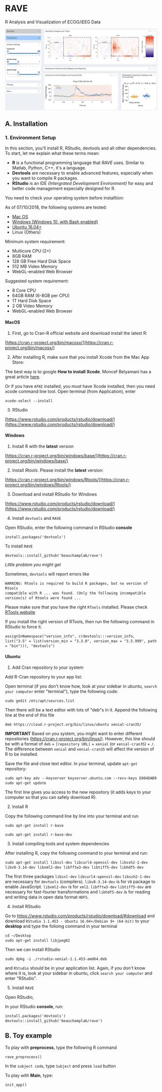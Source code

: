 # RAVE
R Analysis and Visualization of ECOG/iEEG Data

![RAVE Module - Condition Explorer](https://raw.githubusercontent.com/dipterix/instrave/master/img/mainapp/mainapp_demo.png)


## A. Installation

### 1. Environment Setup

In this section, you'll install R, RStudio, devtools and all other dependencies. To start, let me explain what these terms mean:

- **R** is a functional programming language that *RAVE* uses. Similar to Matlab, Python, C++, it's a language.
- **Devtools** are necessary to enable advanced features, especially when you want to compile R packages.
- **RStudio** is an IDE *(Intergrated Development Environment)* for easy and better code management especially designed for R.

You need to check your operating system before installtion:

As of 07/10/2018, the following systems are tested:

+ [Mac OS](#macos)
+ [Windows (Windows 10, with Bash enabled)](#windows)
+ [Ubuntu 16.04+](#ubuntu)
+ Linux (Others)

Minimum system requirement:

- Multicore CPU (2+)
- 8GB RAM
- 128 GB Free Hard Disk Space
- 512 MB Video Memory
- WebGL-enabled Web Browser

Suggested system requirement:

- 8 Core CPU
- 64GB RAM (6-8GB per CPU)
- 1T Hard Disk Space
- 2 GB Video Memory
- WebGL-enabled Web Browser


#### MacOS

1. First, go to Cran-R official website and download install the latest R:

[https://cran.r-project.org/bin/macosx/](https://cran.r-project.org/bin/macosx/)

2. After installing R, make sure that you install Xcode from the Mac App Store:

The best way is to google **How to install Xcode**. Moncef Belyamani has a great article [here](https://www.moncefbelyamani.com/how-to-install-xcode-homebrew-git-rvm-ruby-on-mac/).

Or if you have `AFNI` installed, you must have Xcode installed, then you need xcode command line tool. Open terminal (from Application), enter

```
xcode-select --install
```

3. RStudio

[https://www.rstudio.com/products/rstudio/download/](https://www.rstudio.com/products/rstudio/download/)

#### Windows

1. Install R with the **latest** version

[https://cran.r-project.org/bin/windows/base/](https://cran.r-project.org/bin/windows/base/)

2. Install *Rtools*. Please install the **latest** version:

[https://cran.r-project.org/bin/windows/Rtools/](https://cran.r-project.org/bin/windows/Rtools/)

3. Download and install RStudio for Windows

[https://www.rstudio.com/products/rstudio/download/](https://www.rstudio.com/products/rstudio/download/)

4. Install `devtools` and `RAVE`

Open RStudio, enter the following command in RStudio **console**

```
install.packages('devtools')
```

To install `RAVE`

```
devtools::install_github('beauchamplab/rave')
```

*Little problem you might get*

Sometimes, `devtools` will report errors like

```
WARNING: Rtools is required to build R packages, but no version of Rtools 
compatible with R ... was found. (Only the following incompatible 
version(s) of Rtools were found ...
```

Please make sure that you have the right `RTools` installed. Please check [RTools website](https://cran.r-project.org/bin/windows/Rtools/)

If you install the right version of RTools, then run the following command in RStudio to force it.

```
assignInNamespace("version_info", c(devtools:::version_info, list("3.5" = list(version_min = "3.3.0", version_max = "3.5.999", path = "bin"))), "devtools")
```


#### Ubuntu

1. Add Cran repository to your system

Add R-Cran repository to your app list:

Open terminal (if you don't know how, look at your sidebar in ubuntu, `search your computer` enter "terminal"), type the following code:

```
sudo gedit /etc/apt/sources.list
```

Then there will be a text editor with lots of "deb"s in it. Append the following line at the end of this file


```
deb https://cloud.r-project.org/bin/linux/ubuntu xenial-cran35/
```

**IMPORTANT** Based on you system, you might want to enter different repositories (https://cran.r-project.org/bin/linux/). However, this line should be with a format of `deb` + `[repository URL]` + `xenial` (or `xenial-cran35`) + `/`. The difference between `xenial` and `xenial-cran35` will affect the version of R to be installed.

Save the file and close text editor. In your terminal, update `apt-get` repository:

```
sudo apt-key adv --keyserver keyserver.ubuntu.com --recv-keys E084DAB9
sudo apt-get update
```

The first line gives you access to the new repository (it adds keys to your computer so that you can safely download R). 

2. Install R

Copy the following command line by line into your terminal and run

```
sudo apt-get install r-base
```

```
sudo apt-get install r-base-dev
```

3. Install compiling tools and system dependencies

After installing R, copy the following command to your terminal and run:

```
sudo apt-get install libssl-dev libcurl4-openssl-dev libssh2-1-dev libv8-3.14-dev libxml2-dev libfftw3-dev libtiff5-dev libhdf5-dev
```

The first three packages `libssl-dev` `libcurl4-openssl-dev` `libssh2-1-dev` are necessary for `devtools` (compilers). `libv8-3.14-dev` is for 
`V8` package to enable JavaScript. `libxml2-dev` is for `xml2`. `libfftw3-dev` `libtiff5-dev` are necessary for fast-fourier transformations and 
`libhdf5-dev` is for reading and writing data in open data format `HDF5`.

4. Install RStudio

Go to https://www.rstudio.com/products/rstudio/download/#download and download `RStudio 1.1.453 - Ubuntu 16.04+/Debian 9+ (64-bit)` to your **desktop** 
and type the folloing command in your terminal

```
cd ~/Desktop
sudo apt-get install libjpeg62
```

Then we can install RStudio

```
sudo dpkg -i ./rstudio-xenial-1.1.453-amd64.deb 
```

and `RStudio` should be in your application list. Again, if you don't know where it is, look at your sidebar in ubuntu, click `search your computer` and enter "RStudio".

5. Install `RAVE`

Open RStudio,

In your RStudio **console**, run:

```
install.packages('devtools')
devtools::install_github('beauchamplab/rave')
```


## B. Toy example


To play with **preprocess**, type the following R command 

```
rave_preprocess()
```

In the `subject code`, type `Subject` and press `load` button

To play with **Main**, type:

```
init_app()
```

